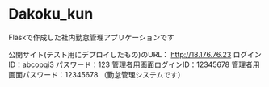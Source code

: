 # Dakoku_kun
Flaskで作成した社内勤怠管理アプリケーションです

公開サイト(テスト用にデプロイしたもの)のURL：
http://18.176.76.23
ログインID：abcopqi3
パスワード：123
管理者用画面ログインID：12345678
管理者用画面パスワード：12345678
（勤怠管理システムです）
